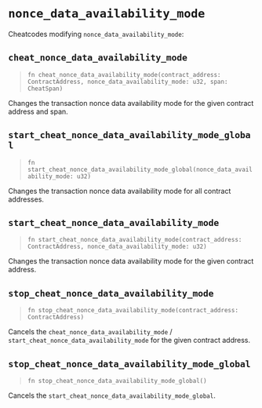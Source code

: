 # `nonce_data_availability_mode`

Cheatcodes modifying `nonce_data_availability_mode`:

## `cheat_nonce_data_availability_mode`
> `fn cheat_nonce_data_availability_mode(contract_address: ContractAddress, nonce_data_availability_mode: u32, span: CheatSpan)`

Changes the transaction nonce data availability mode for the given contract address and span.

## `start_cheat_nonce_data_availability_mode_global`
> `fn start_cheat_nonce_data_availability_mode_global(nonce_data_availability_mode: u32)`

Changes the transaction nonce data availability mode for all contract addresses.

## `start_cheat_nonce_data_availability_mode`
> `fn start_cheat_nonce_data_availability_mode(contract_address: ContractAddress, nonce_data_availability_mode: u32)`

Changes the transaction nonce data availability mode for the given contract address.

## `stop_cheat_nonce_data_availability_mode`
> `fn stop_cheat_nonce_data_availability_mode(contract_address: ContractAddress)`

Cancels the `cheat_nonce_data_availability_mode` / `start_cheat_nonce_data_availability_mode` for the given contract address.

## `stop_cheat_nonce_data_availability_mode_global`
> `fn stop_cheat_nonce_data_availability_mode_global()`

Cancels the `start_cheat_nonce_data_availability_mode_global`.
